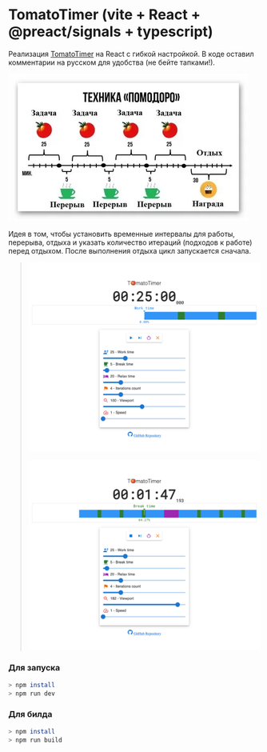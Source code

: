 # TomatoTimer (vite + React + @preact/signals + typescript)

Реализация [TomatoTimer](https://en.wikipedia.org/wiki/Pomodoro_Technique) на React с гибкой настройкой. В коде оставил комментарии на русском для удобства (не бейте тапками!).

![Картинка](images/metod-pomidora.png)

Идея в том, чтобы установить временные интервалы для работы, перерыва, отдыха и указать количество итераций (подходов к работе) перед отдыхом. После выполнения отдыха цикл запускается сначала.

>
> ![Скриншот](images/screen1.png)
>
> ![Скриншот](images/screen2.png)
>


### Для запуска

```bash
> npm install
> npm run dev
```

### Для билда
```bash
> npm install
> npm run build
```